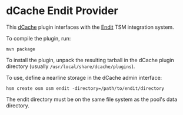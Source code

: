 dCache Endit Provider
==============================================

This [dCache] plugin interfaces with the [Endit] TSM integration system.

To compile the plugin, run:

    mvn package

To install the plugin, unpack the resulting tarball in the dCache
plugin directory (usually `/usr/local/share/dcache/plugins`).


To use, define a nearline storage in the dCache admin interface:

    hsm create osm osm endit -directory=/path/to/endit/directory

The endit directory must be on the same file system as the pool's
data directory.

[dCache]: http://www.dcache.org/
[Endit]: https://github.com/maswan/endit
